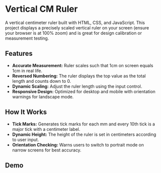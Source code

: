 
# Vertical CM Ruler

A vertical centimeter ruler built with HTML, CSS, and JavaScript. This project displays a precisely scaled vertical ruler on your screen (ensure your browser is at 100% zoom) and is great for design calibration or measurement testing.

## Features

- **Accurate Measurement:** Ruler scales such that 1cm on screen equals 1cm in real life.
- **Reversed Numbering:** The ruler displays the top value as the total length and counts down to 0.
- **Dynamic Scaling:** Adjust the ruler length using the input control.
- **Responsive Design:** Optimized for desktop and mobile with orientation warnings for landscape mode.


## How It Works

- **Tick Marks:** Generates tick marks for each mm and every 10th tick is a major tick with a centimeter label.
- **Dynamic Height:** The height of the ruler is set in centimeters according to user input.
- **Orientation Checking:** Warns users to switch to portrait mode on narrow screens for best accuracy.


## Demo
